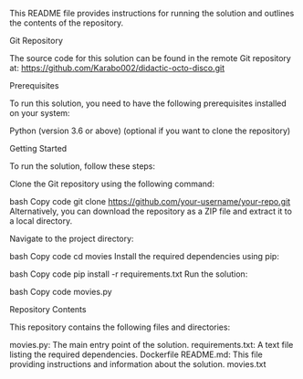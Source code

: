 This README file provides instructions for running the solution and outlines the contents of the repository.


Git Repository

The source code for this solution can be found in the remote Git repository at: https://github.com/Karabo002/didactic-octo-disco.git


Prerequisites

To run this solution, you need to have the following prerequisites installed on your system:


 Python (version 3.6 or above)
 (optional if you want to clone the repository)

Getting Started

To run the solution, follow these steps:


Clone the Git repository using the following command:

bash
Copy code
git clone https://github.com/your-username/your-repo.git
Alternatively, you can download the repository as a ZIP file and extract it to a local directory.

Navigate to the project directory:

bash
Copy code
cd movies
Install the required dependencies using pip:

bash
Copy code
pip install -r requirements.txt
Run the solution:

bash
Copy code
movies.py


Repository Contents

This repository contains the following files and directories:


movies.py: The main entry point of the solution.
requirements.txt: A text file listing the required dependencies.
Dockerfile
README.md: This file providing instructions and information about the solution.
movies.txt
